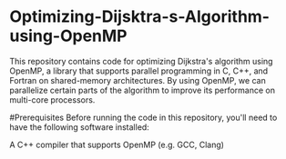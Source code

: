 # Optimizing-Dijsktra-s-Algorithm-using-OpenMP
This repository contains code for optimizing Dijkstra's algorithm using OpenMP, a library that supports parallel programming in C, C++, and Fortran on shared-memory architectures. By using OpenMP, we can parallelize certain parts of the algorithm to improve its performance on multi-core processors.

#Prerequisites
Before running the code in this repository, you'll need to have the following software installed:

A C++ compiler that supports OpenMP (e.g. GCC, Clang)
